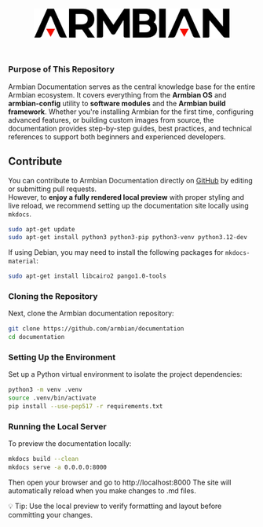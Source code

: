 <h2 align="center">
  <a href=#><img src="https://raw.githubusercontent.com/armbian/.github/master/profile/logosmall.png" alt="Armbian logo"></a>
  <br><br>
</h2>

### Purpose of This Repository

Armbian Documentation serves as the central knowledge base for the entire Armbian ecosystem. It covers everything from the **Armbian OS** and **armbian-config** utility to **software modules** and the **Armbian build framework**. Whether you're installing Armbian for the first time, configuring advanced features, or building custom images from source, the documentation provides step-by-step guides, best practices, and technical references to support both beginners and experienced developers.

## Contribute

You can contribute to Armbian Documentation directly on [GitHub](docs/) by editing or submitting pull requests.  
However, to **enjoy a fully rendered local preview** with proper styling and live reload, we recommend setting up the documentation site locally using `mkdocs`.

```bash
sudo apt-get update
sudo apt-get install python3 python3-pip python3-venv python3.12-dev
```

If using Debian, you may need to install the following packages for `mkdocs-material`:

```bash
sudo apt-get install libcairo2 pango1.0-tools
```

### Cloning the Repository

Next, clone the Armbian documentation repository:

```bash
git clone https://github.com/armbian/documentation
cd documentation
```

### Setting Up the Environment

Set up a Python virtual environment to isolate the project dependencies:

```bash
python3 -m venv .venv
source .venv/bin/activate
pip install --use-pep517 -r requirements.txt
```

### Running the Local Server

To preview the documentation locally:

```bash
mkdocs build --clean
mkdocs serve -a 0.0.0.0:8000
```

Then open your browser and go to http://localhost:8000 
The site will automatically reload when you make changes to .md files.

💡 Tip: Use the local preview to verify formatting and layout before committing your changes.
